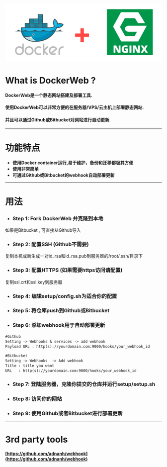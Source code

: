![docker+nginx](https://github.com/antscript/DockerWeb/raw/master/img/dockerweb.png)
# What is DockerWeb ?
#### DockerWeb是一个静态网站搭建及部署工具.

#### 使用DockerWeb可以非常方便的在服务器/VPS/云主机上部署静态网站.

#### 并且可以通过Github或Bitbucket对网站进行自动更新.

***

# 功能特点
* **使用Docker container运行,易于维护，备份和迁移都极其方便**
* **使用非常简单**
* **可通过Github或Bitbucket的webhook自动部署更新**

***

# 用法
* ### **Step 1**: Fork DockerWeb 并克隆到本地
如果是Bitbucket , 可直接从Github导入

* ### **Step 2**: 配置SSH (Github不需要)
复制本机或新生成一对id_rsa和id_rsa.pub到服务器的/root/.ssh/目录下

* ### **Step 3**: 配置HTTPS (如果需要https访问请配置)
复制ssl.crt和ssl.key到服务器

* ### **Step 4**: 编辑setup/config.sh为适合你的配置

* ### **Step 5**: 将仓库push到Github或Bitbucket

* ### **Step 6**: 添加webhook用于自动部署更新
```
#Github  
Setting -> Webhooks & services -> add webhook
Payload URL : http(s)://yourdomain.com:9000/hooks/your_webhook_id
```
```
#Bitbucket  
Setting -> Webhooks  -> Add webhook
Title : title you want
URL   : http(s)://yourdomain.com:9000/hooks/your_webhook_id
```

* ### **Step 7**: 登陆服务器，克隆你提交的仓库并运行setup/setup.sh

* ### **Step 8**: 访问你的网站

* ### **Step 9**: 使用Github或者Bitbucket进行部署更新

***

# 3rd party tools
#### [https://github.com/adnanh/webhook](https://github.com/adnanh/webhook)